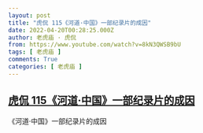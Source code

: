 ```yaml
---
layout: post
title: "虎侃 115《河道·中国》一部纪录片的成因"
date: 2022-04-20T00:28:25.000Z
author: 老虎庙 · 虎侃
from: https://www.youtube.com/watch?v=8kN3QWSB9bU
tags: [ 老虎庙 ]
comments: True
categories: [ 老虎庙 ]
---
```

<!--1650414505000-->
[虎侃 115《河道·中国》一部纪录片的成因](https://www.youtube.com/watch?v=8kN3QWSB9bU)
------

<div>
《河道·中国》一部纪录片的成因
</div>
